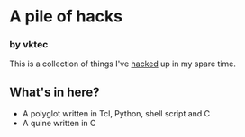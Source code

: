 # A pile of hacks
### by vktec

This is a collection of things I've [hacked][jargonfile_hackvalue] up
in my spare time.

## What's in here?

  - A polyglot written in Tcl, Python, shell script and C
  - A quine written in C

[jargonfile_hackvalue]: http://www.outpost9.com/reference/jargon/jargon_23.html#TAG830
